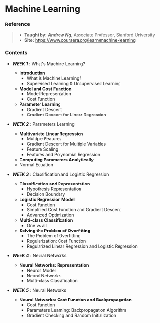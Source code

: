 # Machine Learning

### Reference
> * **Taught by:** _**Andrew Ng**_, Associate Professor, Stanford University
> * **Site:** https://www.coursera.org/learn/machine-learning

### Contents
* _**WEEK 1**_ : What's Machine Learning?
  * **Introduction**
    * What is Machine Learning?
    * Supervised Learning & Unsupervised Learning
  * **Model and Cost Function**
    * Model Representation
    * Cost Function
  * **Parameter Learning**
    * Gradient Descent
    * Gradient Descent for Linear Regression

* _**WEEK 2**_ : Parameters Learning
  * **Multivariate Linear Regression**
    * Multiple Features
    * Gradient Descent for Multiple Variables
    * Feature Scaling
    * Features and Polynomial Regression
  * **Computing Parameters Analytically**
   * Normal Equation

* _**WEEK 3**_ : Classification and Logistic Regression
  * **Classification and Representation**
    * Hypothesis Representation
    * Decision Boundary
  * **Logistic Regression Model**
    * Cost Function
    * Simplified Cost Function and Gradient Descent
    * Advanced Optimization
  * **Multi-class Classification**
    * One vs all
  * **Solving the Problem of Overfitting**
    * The Problem of Overfitting
    * Regularization: Cost Function
    * Regularized Linear Regression and Logistic Regression

* _**WEEK 4**_ : Neural Networks
  * **Neural Networks: Representation**
    * Neuron Model
    * Neural Networks
    * Multi-class Classification

* _**WEEK 5**_ : Neural Networks
  * **Neural Networks: Cost Function and Backpropagation**
    * Cost Function
    * Parameters Learning: Backpropagation Algorithm
    * Gradient Checking and Random Initialization

